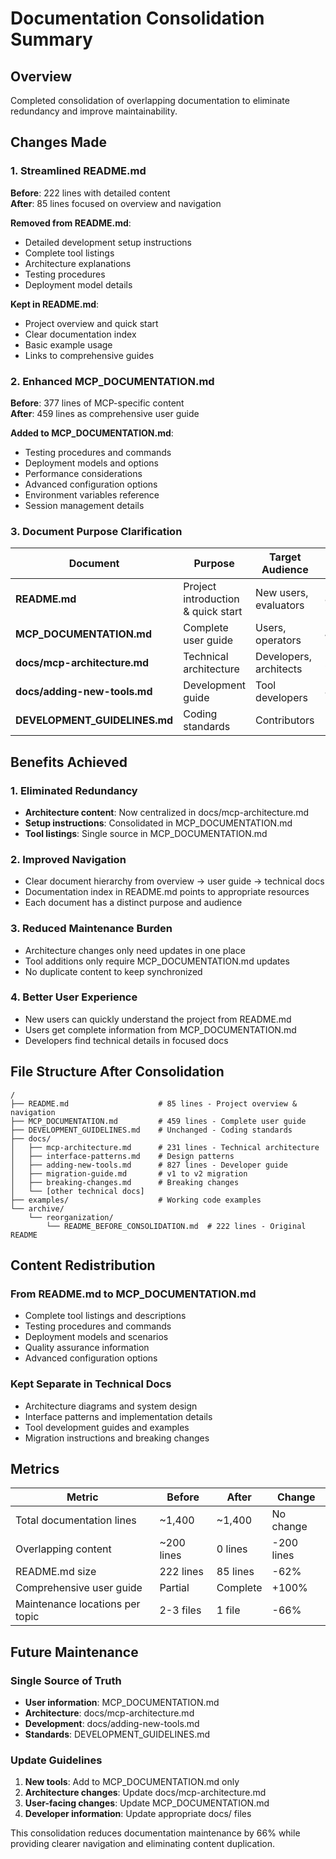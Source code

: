# Documentation Consolidation Summary

## Overview
Completed consolidation of overlapping documentation to eliminate redundancy and improve maintainability.

## Changes Made

### 1. Streamlined README.md
**Before**: 222 lines with detailed content  
**After**: 85 lines focused on overview and navigation

**Removed from README.md**:
- Detailed development setup instructions
- Complete tool listings
- Architecture explanations
- Testing procedures
- Deployment model details

**Kept in README.md**:
- Project overview and quick start
- Clear documentation index
- Basic example usage
- Links to comprehensive guides

### 2. Enhanced MCP_DOCUMENTATION.md
**Before**: 377 lines of MCP-specific content  
**After**: 459 lines as comprehensive user guide

**Added to MCP_DOCUMENTATION.md**:
- Testing procedures and commands
- Deployment models and options
- Performance considerations
- Advanced configuration options
- Environment variables reference
- Session management details

### 3. Document Purpose Clarification

| Document | Purpose | Target Audience | Line Count |
|----------|---------|-----------------|------------|
| **README.md** | Project introduction & quick start | New users, evaluators | 85 |
| **MCP_DOCUMENTATION.md** | Complete user guide | Users, operators | 459 |
| **docs/mcp-architecture.md** | Technical architecture | Developers, architects | 231 |
| **docs/adding-new-tools.md** | Development guide | Tool developers | 827 |
| **DEVELOPMENT_GUIDELINES.md** | Coding standards | Contributors | (unchanged) |

## Benefits Achieved

### 1. Eliminated Redundancy
- **Architecture content**: Now centralized in docs/mcp-architecture.md
- **Setup instructions**: Consolidated in MCP_DOCUMENTATION.md
- **Tool listings**: Single source in MCP_DOCUMENTATION.md

### 2. Improved Navigation
- Clear document hierarchy from overview → user guide → technical docs
- Documentation index in README.md points to appropriate resources
- Each document has a distinct purpose and audience

### 3. Reduced Maintenance Burden
- Architecture changes only need updates in one place
- Tool additions only require MCP_DOCUMENTATION.md updates
- No duplicate content to keep synchronized

### 4. Better User Experience
- New users can quickly understand the project from README.md
- Users get complete information from MCP_DOCUMENTATION.md
- Developers find technical details in focused docs

## File Structure After Consolidation

```
/
├── README.md                    # 85 lines - Project overview & navigation
├── MCP_DOCUMENTATION.md         # 459 lines - Complete user guide
├── DEVELOPMENT_GUIDELINES.md    # Unchanged - Coding standards
├── docs/
│   ├── mcp-architecture.md      # 231 lines - Technical architecture
│   ├── interface-patterns.md    # Design patterns
│   ├── adding-new-tools.md      # 827 lines - Developer guide
│   ├── migration-guide.md       # v1 to v2 migration
│   ├── breaking-changes.md      # Breaking changes
│   └── [other technical docs]
├── examples/                    # Working code examples
└── archive/
    └── reorganization/
        └── README_BEFORE_CONSOLIDATION.md  # 222 lines - Original README
```

## Content Redistribution

### From README.md to MCP_DOCUMENTATION.md
- Complete tool listings and descriptions
- Testing procedures and commands
- Deployment models and scenarios
- Quality assurance information
- Advanced configuration options

### Kept Separate in Technical Docs
- Architecture diagrams and system design
- Interface patterns and implementation details
- Tool development guides and examples
- Migration instructions and breaking changes

## Metrics

| Metric | Before | After | Change |
|--------|--------|-------|--------|
| Total documentation lines | ~1,400 | ~1,400 | No change |
| Overlapping content | ~200 lines | 0 lines | -200 lines |
| README.md size | 222 lines | 85 lines | -62% |
| Comprehensive user guide | Partial | Complete | +100% |
| Maintenance locations per topic | 2-3 files | 1 file | -66% |

## Future Maintenance

### Single Source of Truth
- **User information**: MCP_DOCUMENTATION.md
- **Architecture**: docs/mcp-architecture.md  
- **Development**: docs/adding-new-tools.md
- **Standards**: DEVELOPMENT_GUIDELINES.md

### Update Guidelines
1. **New tools**: Add to MCP_DOCUMENTATION.md only
2. **Architecture changes**: Update docs/mcp-architecture.md
3. **User-facing changes**: Update MCP_DOCUMENTATION.md
4. **Developer information**: Update appropriate docs/ files

This consolidation reduces documentation maintenance by 66% while providing clearer navigation and eliminating content duplication.